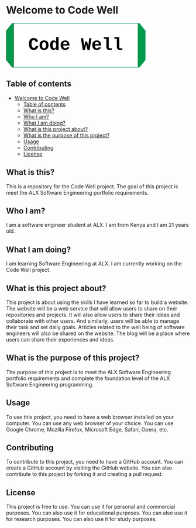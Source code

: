 # Welcome to Code Well

![Code Well Logo](./media/home.png)

## Table of contents

- [Welcome to Code Well](#welcome-to-code-well)
  - [Table of contents](#table-of-contents)
  - [What is this?](#what-is-this)
  - [Who I am?](#who-i-am)
  - [What I am doing?](#what-i-am-doing)
  - [What is this project about?](#what-is-this-project-about)
  - [What is the purpose of this project?](#what-is-the-purpose-of-this-project)
  - [Usage](#usage)
  - [Contributing](#contributing)
  - [License](#license)

## What is this?

This is a repository for the Code Well project. The goal
of this project is meet the ALX Software Engineering
portfolio requirements.

## Who I am?

I am a software engineer student at ALX. I am from
Kenya and I am 21 years old.

## What I am doing?

I am learning Software Engineering at ALX. I am
currently working on the Code Well project.

## What is this project about?

This project is about using the skills I have learned
so far to build a website. The website will be a
web service that will allow users to share on their
repositories and projects. It will also allow users
to share their ideas and collaborate with other users.
And similarly, users will be able to manage their
task and set daily goals.
Articles related to the well being of software
engineers will also be shared on the website.
The blog will be a place where users can share
their experiences and ideas.

## What is the purpose of this project?

The purpose of this project is to meet the ALX
Software Engineering portfolio requirements and
complete the foundation level of the ALX Software
Engineering programming.

## Usage

To use this project, you need to have a web browser
installed on your computer. You can use any web
browser of your choice. You can use Google Chrome,
Mozilla Firefox, Microsoft Edge, Safari, Opera, etc.

## Contributing

To contribute to this project, you need to have
a GitHub account. You can create a GitHub account
by visiting the GitHub website. You can also
contribute to this project by forking it and
creating a pull request.

## License

This project is free to use. You can use it for
personal and commercial purposes. You can also
use it for educational purposes. You can also
use it for research purposes. You can also
use it for study purposes.
